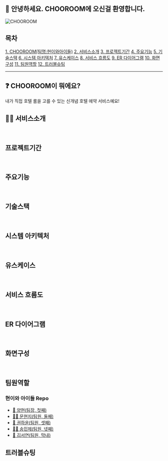 ## 🙌 안녕하세요. CHOOROOM에 오신걸 환영합니다.
![CHOOROOM](/assets/readme/CHOOROOMLOGO.png)


## 목차
[1. CHOOROOM(팀명:현이와아이들)](#CHOOROOM이-뭐에요?)
[2. 서비스소개](#서비스소개)
[3. 프로젝트기간](#프로젝트기간)
[4. 주요기능](#주요기능)
[5. 기술스택](#기술스택)
[6. 시스템 아키텍처](#시스템-아키텍처)
[7. 유스케이스](#유스케이스)
[8. 서비스 흐름도](#서비스-흐름도)
[9. ER 다이어그램](#ER-다이어그램)
[10. 화면구성](#화면구성)
[11. 팀원역할](#팀원역할)
[12. 트러블슈팅](#트러블슈팅)

<hr>


## ❓ CHOOROOM이 뭐에요?
내가 직접 호텔 룸을 고를 수 있는 신개념 호텔 에약 서비스예요!

## 🙋‍♀️ 서비스소개

<br>   

## 프로젝트기간

<br>   

## 주요기능

<br>   

## 기술스택

<br>   

## 시스템 아키텍처

<br>   

## 유스케이스

<br>   

## 서비스 흐름도

<br>   

## ER 다이어그램

<br>   

## 화면구성

<br>   

## 팀원역할
### 현이와 아이들 Repo
- [🙇 양현(팀장, 첫째)](https://github.com/WhoingYang)
- [🙇‍♀️️ 문현지(팀원, 둘째)](https://github.com/Moonhyunjiii)
- [🚗 권하윤(팀원, 셋째)](https://github.com/HayunKwon)
- [🙋‍♂️ 송민제(팀원, 넷째)](https://github.com/olaf-01)
- [🚗 김서연(팀원, 막내)](https://github.com/tweety27)


## 트러블슈팅
